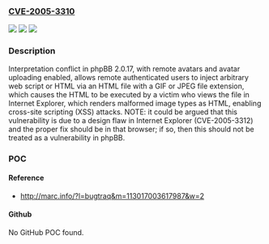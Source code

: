 ### [CVE-2005-3310](https://cve.mitre.org/cgi-bin/cvename.cgi?name=CVE-2005-3310)
![](https://img.shields.io/static/v1?label=Product&message=n%2Fa&color=blue)
![](https://img.shields.io/static/v1?label=Version&message=n%2Fa&color=blue)
![](https://img.shields.io/static/v1?label=Vulnerability&message=n%2Fa&color=brighgreen)

### Description

Interpretation conflict in phpBB 2.0.17, with remote avatars and avatar uploading enabled, allows remote authenticated users to inject arbitrary web script or HTML via an HTML file with a GIF or JPEG file extension, which causes the HTML to be executed by a victim who views the file in Internet Explorer, which renders malformed image types as HTML, enabling cross-site scripting (XSS) attacks.  NOTE: it could be argued that this vulnerability is due to a design flaw in Internet Explorer (CVE-2005-3312) and the proper fix should be in that browser; if so, then this should not be treated as a vulnerability in phpBB.

### POC

#### Reference
- http://marc.info/?l=bugtraq&m=113017003617987&w=2

#### Github
No GitHub POC found.

